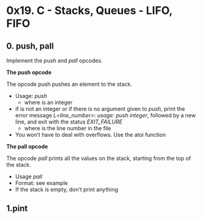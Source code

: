 # 0x19. C - Stacks, Queues - LIFO, FIFO

## 0. push, pall

Implement the *push* and *pall* opcodes.

**The push opcode**

The opcode push pushes an element to the stack.

* Usage: *push <int>*
  * where *<int>* is an integer
* if *<int>* is not an integer or if there is no argument given to *push*, print the error message *L<line_number>*: *usage: push integer*, followed by a new line, and exit with the status *EXIT_FAILURE*
  * where is the line number in the file
* You won’t have to deal with overflows. Use the atoi function

**The pall opcode**

The opcode *pall* prints all the values on the stack, starting from the top of the stack.

* Usage *pall*
* Format: see example
* If the stack is empty, don’t print anything

## 1.pint


